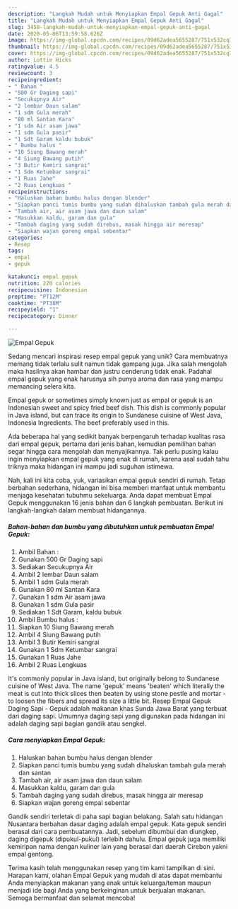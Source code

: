 ```yaml
---
description: "Langkah Mudah untuk Menyiapkan Empal Gepuk Anti Gagal"
title: "Langkah Mudah untuk Menyiapkan Empal Gepuk Anti Gagal"
slug: 3458-langkah-mudah-untuk-menyiapkan-empal-gepuk-anti-gagal
date: 2020-05-06T13:59:58.626Z
image: https://img-global.cpcdn.com/recipes/09d62adea5655287/751x532cq70/empal-gepuk-foto-resep-utama.jpg
thumbnail: https://img-global.cpcdn.com/recipes/09d62adea5655287/751x532cq70/empal-gepuk-foto-resep-utama.jpg
cover: https://img-global.cpcdn.com/recipes/09d62adea5655287/751x532cq70/empal-gepuk-foto-resep-utama.jpg
author: Lottie Hicks
ratingvalue: 4.5
reviewcount: 3
recipeingredient:
- " Bahan "
- "500 Gr Daging sapi"
- "Secukupnya Air"
- "2 lembar Daun salam"
- "1 sdm Gula merah"
- "80 ml Santan Kara"
- "1 sdm Air asam jawa"
- "1 sdm Gula pasir"
- "1 Sdt Garam kaldu bubuk"
- " Bumbu halus "
- "10 Siung Bawang merah"
- "4 Siung Bawang putih"
- "3 Butir Kemiri sangrai"
- "1 Sdm Ketumbar sangrai"
- "1 Ruas Jahe"
- "2 Ruas Lengkuas "
recipeinstructions:
- "Haluskan bahan bumbu halus dengan blender"
- "Siapkan panci tumis bumbu yang sudah dihaluskan tambah gula merah dan santan"
- "Tambah air, air asam jawa dan daun salam"
- "Masukkan kaldu, garam dan gula"
- "Tambah daging yang sudah direbus, masak hingga air meresap"
- "Siapkan wajan goreng empal sebentar"
categories:
- Resep
tags:
- empal
- gepuk

katakunci: empal gepuk 
nutrition: 220 calories
recipecuisine: Indonesian
preptime: "PT12M"
cooktime: "PT38M"
recipeyield: "1"
recipecategory: Dinner

---
```



![Empal Gepuk](https://img-global.cpcdn.com/recipes/09d62adea5655287/751x532cq70/empal-gepuk-foto-resep-utama.jpg)

Sedang mencari inspirasi resep empal gepuk yang unik? Cara membuatnya memang tidak terlalu sulit namun tidak gampang juga. Jika salah mengolah maka hasilnya akan hambar dan justru cenderung tidak enak. Padahal empal gepuk yang enak harusnya sih punya aroma dan rasa yang mampu memancing selera kita.

Empal gepuk or sometimes simply known just as empal or gepuk is an Indonesian sweet and spicy fried beef dish. This dish is commonly popular in Java island, but can trace its origin to Sundanese cuisine of West Java, Indonesia Ingredients. The beef preferably used in this.

Ada beberapa hal yang sedikit banyak berpengaruh terhadap kualitas rasa dari empal gepuk, pertama dari jenis bahan, kemudian pemilihan bahan segar hingga cara mengolah dan menyajikannya. Tak perlu pusing kalau ingin menyiapkan empal gepuk yang enak di rumah, karena asal sudah tahu triknya maka hidangan ini mampu jadi suguhan istimewa.


Nah, kali ini kita coba, yuk, variasikan empal gepuk sendiri di rumah. Tetap berbahan sederhana, hidangan ini bisa memberi manfaat untuk membantu menjaga kesehatan tubuhmu sekeluarga. Anda dapat membuat Empal Gepuk menggunakan 16 jenis bahan dan 6 langkah pembuatan. Berikut ini langkah-langkah dalam membuat hidangannya.

<!--inarticleads1-->

##### Bahan-bahan dan bumbu yang dibutuhkan untuk pembuatan Empal Gepuk:

1. Ambil  Bahan :⁣
1. Gunakan 500 Gr Daging sapi⁣
1. Sediakan Secukupnya Air⁣
1. Ambil 2 lembar Daun salam⁣
1. Ambil 1 sdm Gula merah⁣
1. Gunakan 80 ml Santan Kara⁣
1. Gunakan 1 sdm Air asam jawa⁣
1. Gunakan 1 sdm Gula pasir⁣
1. Sediakan 1 Sdt Garam, kaldu bubuk⁣
1. Ambil  Bumbu halus :⁣
1. Siapkan 10 Siung Bawang merah⁣
1. Ambil 4 Siung Bawang putih⁣
1. Ambil 3 Butir Kemiri sangrai⁣
1. Gunakan 1 Sdm Ketumbar sangrai⁣
1. Gunakan 1 Ruas Jahe⁣
1. Ambil 2 Ruas Lengkuas ⁣


It&#39;s commonly popular in Java island, but originally belong to Sundanese cuisine of West Java. The name &#39;gepuk&#39; means &#39;beaten&#39; which literally the meat is cut into thick slices then beaten by using stone pestle and mortar - to loosen the fibers and spread its size a little bit. Resep Empal Gepuk Daging Sapi - Gepuk adalah makanan khas Sunda Jawa Barat yang terbuat dari daging sapi. Umumnya daging sapi yang digunakan pada hidangan ini adalah daging sapi bagian gandik atau sengkel. 

<!--inarticleads2-->

##### Cara menyiapkan Empal Gepuk:

1. Haluskan bahan bumbu halus dengan blender
1. Siapkan panci tumis bumbu yang sudah dihaluskan tambah gula merah dan santan
1. Tambah air, air asam jawa dan daun salam
1. Masukkan kaldu, garam dan gula
1. Tambah daging yang sudah direbus, masak hingga air meresap
1. Siapkan wajan goreng empal sebentar


Gandik sendiri terletak di paha sapi bagian belakang. Salah satu hidangan Nusantara berbahan dasar daging adalah empal gepuk. Kata gepuk sendiri berasal dari cara pembuatannya. Jadi, sebelum dibumbui dan diungkep, daging digepuk (dipukul-pukul) terlebih dahulu. Empal gepuk juga memiliki kemiripan nama dengan kuliner lain yang berasal dari daerah Cirebon yakni empal gentong. 

Terima kasih telah menggunakan resep yang tim kami tampilkan di sini. Harapan kami, olahan Empal Gepuk yang mudah di atas dapat membantu Anda menyiapkan makanan yang enak untuk keluarga/teman maupun menjadi ide bagi Anda yang berkeinginan untuk berjualan makanan. Semoga bermanfaat dan selamat mencoba!
